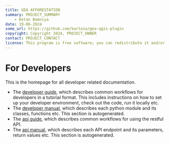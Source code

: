 ```yaml
---
title: GEA AFFORESTATION
summary: PROJECT_SUMMARY
    - Ketan Bamniya
date: 19-06-2024
some_url: https://github.com/kartoza/gea-qgis-plugin
copyright: Copyright 2024, PROJECT_OWNER
contact: PROJECT_CONTACT
license: This program is free software; you can redistribute it and/or modify it under the terms of the GNU Affero General Public License as published by the Free Software Foundation; either version 3 of the License, or (at your option) any later version.
---
```


# For Developers
<!-- To Be Populated -->

This is the homepage for all developer related documentation.

* The [developer guide](guide/index.md), which describes common workflows for developers in a tutorial format. This includes instructions on how to set up your developer environment, check out the code, run it locally etc.
* The [developer manual](manual/index.md), which describes each python module and its classes, functions etc. This section is autogenerated.
* The [api guide](api/guide/index.md), which describes common workflows for using the restful API.
* The [api manual](api/manual/index.md), which describes each API endpoint and its parameters, return values etc. This section is autogenerated.
